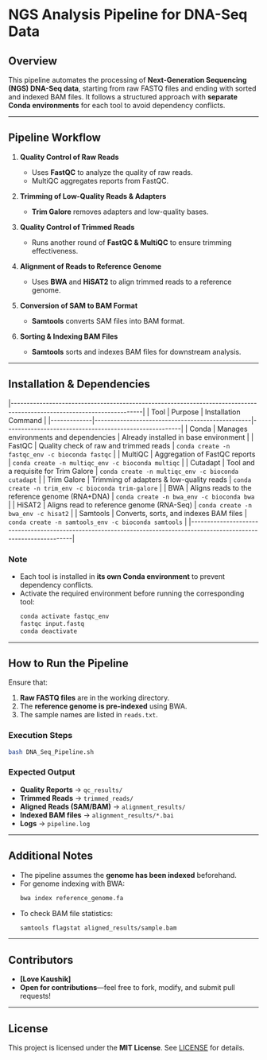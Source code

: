 # NGS Analysis Pipeline for DNA-Seq Data

## Overview
This pipeline automates the processing of **Next-Generation Sequencing (NGS) DNA-Seq data**, starting from raw FASTQ files and ending with sorted and indexed BAM files. It follows a structured approach with **separate Conda environments** for each tool to avoid dependency conflicts.  

---

## Pipeline Workflow

1. **Quality Control of Raw Reads**  
   - Uses **FastQC** to analyze the quality of raw reads.  
   - MultiQC aggregates reports from FastQC.

2. **Trimming of Low-Quality Reads & Adapters**  
   - **Trim Galore** removes adapters and low-quality bases.

3. **Quality Control of Trimmed Reads**  
   - Runs another round of **FastQC & MultiQC** to ensure trimming effectiveness.

4. **Alignment of Reads to Reference Genome**  
   - Uses **BWA** and **HiSAT2** to align trimmed reads to a reference genome.

5. **Conversion of SAM to BAM Format**  
   - **Samtools** converts SAM files into BAM format.

6. **Sorting & Indexing BAM Files**  
   - **Samtools** sorts and indexes BAM files for downstream analysis.

---

## Installation & Dependencies 
 
|-----------------------------------------------------------------------------------------------------------------------|
| Tool        | Purpose                                         | Installation Command                        		      |
|-------------|-------------------------------------------------|-------------------------------------------------------|
| Conda       | Manages environments and dependencies           | Already installed in base environment      		        |
| FastQC      | Quality check of raw and trimmed reads          | `conda create -n fastqc_env -c bioconda fastqc` 	    |
| MultiQC     | Aggregation of FastQC reports                   | `conda create -n multiqc_env -c bioconda multiqc` 	  |
| Cutadapt    | Tool and a requisite for Trim Galore		| `conda create -n multiqc_env -c bioconda cutadapt`	          |
| Trim Galore | Trimming of adapters & low-quality reads       	| `conda create -n trim_env -c bioconda trim-galore` 	  |
| BWA         | Aligns reads to the reference genome (RNA+DNA)  | `conda create -n bwa_env -c bioconda bwa` 		        |
| HiSAT2      | Aligns read to reference genome (RNA-Seq)       | `conda create -n bwa_env -c hisat2`                   |
| Samtools    | Converts, sorts, and indexes BAM files          | `conda create -n samtools_env -c bioconda samtools` 	|
|-----------------------------------------------------------------------------------------------------------------------|

### Note
- Each tool is installed in **its own Conda environment** to prevent dependency conflicts.  
- Activate the required environment before running the corresponding tool:
  ```bash
  conda activate fastqc_env
  fastqc input.fastq
  conda deactivate
  ```

---

## How to Run the Pipeline
Ensure that:
1. **Raw FASTQ files** are in the working directory.  
2. The **reference genome is pre-indexed** using BWA.  
3. The sample names are listed in `reads.txt`.

### Execution Steps
```bash
bash DNA_Seq_Pipeline.sh
```

### Expected Output
- **Quality Reports** → `qc_results/`
- **Trimmed Reads** → `trimmed_reads/`
- **Aligned Reads (SAM/BAM)** → `alignment_results/`
- **Indexed BAM files** → `alignment_results/*.bai`
- **Logs** → `pipeline.log`

---

## Additional Notes
- The pipeline assumes the **genome has been indexed** beforehand.
- For genome indexing with BWA:
  ```bash
  bwa index reference_genome.fa
  ```
- To check BAM file statistics:
  ```bash
  samtools flagstat aligned_results/sample.bam
  ```

---

## Contributors
- **[Love Kaushik]**
- **Open for contributions**—feel free to fork, modify, and submit pull requests!

---

## License
This project is licensed under the **MIT License**. See [LICENSE](LICENSE) for details.
